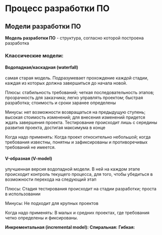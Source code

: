 # Процесс разработки ПО

## Модели разработки ПО

<strong>Модель разработки ПО</strong> - структура, согласно которой построена разработка

### Классические модели: 

#### Водопадная/каскадная (waterfall) 
самая старая модель. Подразумевает прохождение каждой стадии, каждая из которых должна завершиться до начала новой.

Плюсы:
стабильность требований; четкая последовательность этапов; прозрачность для заказчика; легко управлять проектом; быстрая разработка; стоимость и сроки заранее определены

Минусы:
нет возможности возвращаться на предыдущую ступень; высокая стоимость изменений; для внесения изменений придется ждать завершения проекта. Тестирование происходит лишь с середины развития проекта, достигая максимума в конце

Когда надо применять:
Когда проект относительно небольшой; когда требования известны, понятны и зафиксированы и противоречивых требований не имеется.


#### V-образная (V-model)

улучшенная версия водопадной модели. В ней на каждом этапе происходит контроль текущего процесса, для того, чтобы убедиться в возможности перехода на следующий этап

Плюсы:
Стадия тестирования происходит на стадии разработки; проста в использовании

Минусы: 
Не подходит для крупных проектов

Когда надо применять: 
В малых и средних проектах, где требования четко определены и фиксированы.


<strong>Инкрементальная (incremental model):</strong> 
<strong>Спиральная:</strong>
<strong>Гибкая:</strong>
